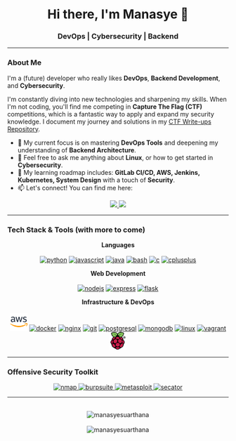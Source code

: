 <div align="center">
  <h1>Hi there, I'm Manasye 👋</h1>
  <h3>DevOps | Cybersecurity | Backend</h3>
</div>

---

### About Me

I'm a (future) developer who really likes **DevOps**, **Backend Development**, and **Cybersecurity**.

I'm constantly diving into new technologies and sharpening my skills. When I'm not coding, you'll find me competing in **Capture The Flag (CTF)** competitions, which is a fantastic way to apply and expand my security knowledge. I document my journey and solutions in my [CTF Write-ups Repository](https://github.com/manasyesuarthana/CTF-WriteUps).

- 🌱 My current focus is on mastering **DevOps Tools** and deepening my understanding of **Backend Architecture**.
- 💬 Feel free to ask me anything about **Linux**, or how to get started in **Cybersecurity**.
- 🚀 My learning roadmap includes: **GitLab CI/CD, AWS, Jenkins, Kubernetes, System Design** with a touch of **Security**.
- 📫 Let's connect! You can find me here:

<p align="center">
  <a href="https://instagram.com/manasyesuarthana" target="_blank">
    <img src="https://img.shields.io/badge/Instagram-%23E4405F.svg?style=for-the-badge&logo=Instagram&logoColor=white" target="_blank" />
  </a>
  <a href="https://id.linkedin.com/in/i-putu-herjuna-manasye-suarthana-6a1b93294" target="_blank"><img src="https://img.shields.io/badge/LinkedIn-%230077B5.svg?style=for-the-badge&logo=linkedin&logoColor=white" target="_blank" />
  </a>
</p>

---

### Tech Stack & Tools (with more to come)

<p align="center">
  <strong>Languages</strong><br><br>
  <a href="https://www.python.org" target="_blank" rel="noreferrer"><img src="https://raw.githubusercontent.com/abranhe/programming-languages-logos/refs/heads/master/src/python/python.png" alt="python" width="40" height="40"/></a>
  <a href="https://developer.mozilla.org/en-US/docs/Web/JavaScript" target="_blank" rel="noreferrer"><img src="https://cdn.simpleicons.org/javascript/F7DF1E" alt="javascript" width="40" height="40"/></a>
  <a href="https://www.java.com" target="_blank" rel="noreferrer"><img src="https://raw.githubusercontent.com/abranhe/programming-languages-logos/refs/heads/master/src/java/java.png" alt="java" width="40" height="40"/></a>
  <a href="https://www.gnu.org/software/bash/" target="_blank" rel="noreferrer"><img src="https://cdn.simpleicons.org/gnubash/4EAA25" alt="bash" width="40" height="40"/></a>
  <a href="https://www.cprogramming.com/" target="_blank" rel="noreferrer"><img src="https://raw.githubusercontent.com/abranhe/programming-languages-logos/refs/heads/master/src/c/c.png?" alt="c" width="40" height="40"/></a>
  <a href="https://www.w3schools.com/cpp/" target="_blank" rel="noreferrer"><img src="https://raw.githubusercontent.com/abranhe/programming-languages-logos/refs/heads/master/src/cpp/cpp.png" alt="cplusplus" width="40" height="40"/></a>
</p>
<p align="center">
  <strong>Web Development</strong><br><br>
  <a href="https://nodejs.org" target="_blank" rel="noreferrer"><img src="https://cdn.simpleicons.org/nodedotjs/339933" alt="nodejs" width="40" height="40"/></a>
  <a href="https://expressjs.com" target="_blank" rel="noreferrer"><img src="https://cdn.simpleicons.org/express/000000?color=white" alt="express" width="40" height="40"/></a>
  <a href="https://flask.palletsprojects.com/" target="_blank" rel="noreferrer"><img src="https://cdn.simpleicons.org/flask/FFFFFF" alt="flask" width="40" height="40"/></a>
<p align="center">
  <strong>Infrastructure & DevOps</strong><br><br>
  <a href="https://aws.amazon.com" target="_blank" rel="noreferrer"><img src="https://raw.githubusercontent.com/devicons/devicon/master/icons/amazonwebservices/amazonwebservices-original-wordmark.svg" alt="aws" width="40" height="40"/></a>
  <a href="https://www.docker.com/" target="_blank" rel="noreferrer"><img src="https://cdn.simpleicons.org/docker/2496ED" alt="docker" width="40" height="40"/></a>
  <a href="https://www.nginx.com" target="_blank" rel="noreferrer"><img src="https://cdn.simpleicons.org/nginx/269539" alt="nginx" width="40" height="40"/></a>
  <a href="https://git-scm.com/" target="_blank" rel="noreferrer"><img src="https://cdn.simpleicons.org/git/F05032" alt="git" width="40" height="40"/></a>
  <a href="https://www.postgresql.org" target="_blank" rel="noreferrer"><img src="https://cdn.simpleicons.org/postgresql/4169E1" alt="postgresql" width="40" height="40"/></a>
  <a href="https://www.mongodb.com" target="_blank" rel="noreferrer"><img src="https://raw.githubusercontent.com/mongodb/mongo/refs/heads/master/docs/leaf.svg" alt="mongodb" width="40" height="40"/></a>
  <a href="https://www.linux.org/" target="_blank" rel="noreferrer"><img src="https://cdn.simpleicons.org/linux/FCC624" alt="linux" width="40" height="40"/></a>
  <a href="https://developer.hashicorp.com/vagrant" target="_blank" rel="noreferrer"><img src="https://icon.icepanel.io/Technology/svg/HashiCorp-Vagrant.svg" alt="vagrant" width="40" height="40"/></a>
  <a href="https://www.raspberrypi.com" target="_blank" rel="noreferrer"><img src="https://raw.githubusercontent.com/iiiypuk/rpi-icon/master/raspberry-pi-logo_resized_256.png" alt="raspberrypi" width="40" height="40"/></a>
</p>

---

### Offensive Security Toolkit

<p align="center">
  <a href="https://nmap.org/" target="_blank" rel="noreferrer">
    <img src="https://avatars.githubusercontent.com/u/63385?s=200&v=4" alt="nmap" width="55" height="55"/>
  </a>
  <a href="https://portswigger.net/burp" target="_blank" rel="noreferrer">
    <img src="https://cdn.simpleicons.org/burpsuite/FF6600" alt="burpsuite" width="55" height="55"/>
  </a>
  <a href="https://www.metasploit.com/" target="_blank" rel="noreferrer">
    <img src="https://cdn.simpleicons.org/metasploit/000000?color=white" alt="metasploit" width="55" height="55"/>
  </a>
  <a href="https://github.com/freelabz/secator" target="_blank" rel="noreferrer">
    <img src="https://repository-images.githubusercontent.com/606381231/e4e412f0-5107-4b1c-b64a-cbd05b66b008" alt="secator" width="125" height="55"/>
  </a>
</p>

---

<div align="center">
  <br>
  <img src="https://github-readme-stats.vercel.app/api/top-langs?username=manasyesuarthana&show_icons=true&locale=en&layout=compact&theme=tokyonight" alt="manasyesuarthana" />
  <br><br>
  <img src="https://github-readme-streak-stats.herokuapp.com/?user=manasyesuarthana&theme=tokyonight" alt="manasyesuarthana" />
</div>
